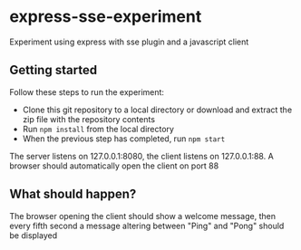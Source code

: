 # express-sse-experiment
Experiment using express with sse plugin and a javascript client

## Getting started
Follow these steps to run the experiment:

* Clone this git repository to a local directory or download and extract the zip file with the repository contents
* Run `npm install` from the local directory
* When the previous step has completed, run `npm start`

The server listens on 127.0.0.1:8080, the client listens on 127.0.0.1:88.
A browser should automatically open the client on port 88

## What should happen?
The browser opening the client should show a welcome message, then every fifth second a message altering between "Ping" and "Pong" should be displayed
